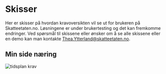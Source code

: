 # Skisser

Her er skisser på hvordan kravoversikten vil se ut for brukeren på Skatteetaten.no. Løsningene er under brukertesting og det kan fremkomme endringer. Ved spørsmål til skissene eller ønsker om å se alle skissene eller en demo kan man kontakte [Thea.Ytterland@skatteetaten.no](mailto:Thea.Ytterland@skatteetaten.no).

## Min side næring

![tidsplan krav](images/minSideSkisse.jpg)
